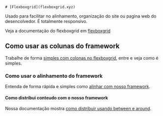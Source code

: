 	# [Flexboxgrid](flexboxgrid.xyz)

Usado para facilitar no alinhamento, organização do site ou pagina web do desencolvedor. É totalmente responsivo.

Veja a documentação do flexboxgrid em [flexboxgrid](flexboxgrid.xyz)

## Como usar as colunas do framework

Trabalhe de forma [simples com colonas no flexboxgrid](https://flexboxgrid.xyz/Colunas), entre e veja como é simples.

### Como usar o alinhamento do framework

Entenda de forma rápida e simples como [alinhar com nosso framework](https://flexboxgrid.xyz/Alinhamento).

#### Como distribui conteudo com o nosso framework

Nossa documentação mostra [como distribuir usando between e around](https://flexboxgrid.xyz/Distribuicao).
